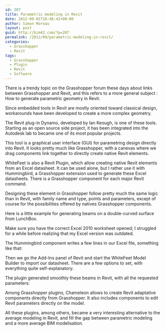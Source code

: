 ```yaml
---
id: 207
title: Parametric modeling in Revit
date: 2012-09-01T16:46:42+00:00
author: Simon Moreau
layout: post
guid: http://bim42.com/?p=207
permalink: /2012/09/parametric-modeling-in-revit/
categories:
  - Grasshopper
  - Revit
tags:
  - Grasshopper
  - Plugin
  - Revit
  - Software
---
```

There is a trendy topic on the Grasshopper forum these days about links between Grasshopper and Revit, and this refers to a more general subject : How to generate parametric geometry in Revit.

Since embedded tools in Revit are mostly oriented toward classical design, workarounds have been developed to create a more complex geometry.

The Revit plug-in Dynamo, developed by Ian Keough, is one of these tools. Starting as an open source side project, it has been integrated into the Autodesk lab to became one of its most popular projects.

This tool is a graphical user interface (GUI) for parametring design directly into Revit. It looks pretty much like Grasshopper, with a canevas where we drag components link together to directly create native Revit elements.

WhiteFeet is also a Revit Plugin, which allow creating native Revit elements from an Excel datasheet. It can be used alone, but I rather use it with Hummingbird, a Grasshopper extension used to generate these Excel datasheets. There is a Grasshopper component for each major Revit command.

![<img class="aligncenter size-full wp-image-210" title="Commands" src="http://bim42.com/wp-content/uploads/2012/09/commands1.jpg" alt="" width="145" height="276" />](http://bim42.com/wp-content/uploads/2012/09/commands1.jpg)Designing these element in Grasshopper follow pretty much the same logic than in Revit, with family name and type, points and parameters, except of course for the possibilities offered by natives Grasshopper components.

Here is a little example for generating beams on a double-curved surface from LunchBox.

![<img class="aligncenter size-full wp-image-211" title="Caneva" src="http://bim42.com/wp-content/uploads/2012/09/caneva1.jpg" alt="" width="584" height="228" srcset="https://bim42.com/wp-content/uploads/2012/09/caneva1.jpg 1628w, https://bim42.com/wp-content/uploads/2012/09/caneva1-300x117.jpg 300w, https://bim42.com/wp-content/uploads/2012/09/caneva1-1024x400.jpg 1024w" sizes="(max-width: 584px) 100vw, 584px" />](http://bim42.com/wp-content/uploads/2012/09/caneva1.jpg)Make sure you have the correct Excel 2010 worksheet opened; I struggled for a while before realizing that my Excel version was outdated.

The Hummingbird component writes a few lines in our Excel file, something like that:

![<img class="aligncenter size-full wp-image-212" title="Excel" src="http://bim42.com/wp-content/uploads/2012/09/excel.jpg" alt="" width="584" height="92" srcset="https://bim42.com/wp-content/uploads/2012/09/excel.jpg 1288w, https://bim42.com/wp-content/uploads/2012/09/excel-300x47.jpg 300w, https://bim42.com/wp-content/uploads/2012/09/excel-1024x162.jpg 1024w" sizes="(max-width: 584px) 100vw, 584px" />](http://bim42.com/wp-content/uploads/2012/09/excel.jpg)Then we go the Add-Ins panel of Revit and start the WhiteFeet Model Builder to import our datasheet. There are a few options to set, with everything quite self-explanatory.

![<img class="aligncenter size-full wp-image-213" title="WhiteFeetModelBuilder" src="http://bim42.com/wp-content/uploads/2012/09/whitefeetmodelbuilder.jpg" alt="" width="584" height="426" srcset="https://bim42.com/wp-content/uploads/2012/09/whitefeetmodelbuilder.jpg 785w, https://bim42.com/wp-content/uploads/2012/09/whitefeetmodelbuilder-300x218.jpg 300w" sizes="(max-width: 584px) 100vw, 584px" />](http://bim42.com/wp-content/uploads/2012/09/whitefeetmodelbuilder.jpg)The plugin generated smoothly these beams in Revit, with all the requested parameters:

![<img class="aligncenter size-full wp-image-214" title="RevitBeams" src="http://bim42.com/wp-content/uploads/2012/09/revitbeams.jpg" alt="" width="584" height="306" srcset="https://bim42.com/wp-content/uploads/2012/09/revitbeams.jpg 1598w, https://bim42.com/wp-content/uploads/2012/09/revitbeams-300x157.jpg 300w, https://bim42.com/wp-content/uploads/2012/09/revitbeams-1024x537.jpg 1024w" sizes="(max-width: 584px) 100vw, 584px" />](http://bim42.com/wp-content/uploads/2012/09/revitbeams.jpg)Among Grasshopper plugins, Chameleon allows to create Revit adaptative components directly from Grasshopper. It also includes components to edit Revit parameters directly on the model.

All these plugins, among others, became a very interesting alternative to the average modeling in Revit, and fill the gap between parametric modeling and a more average BIM modelisation.